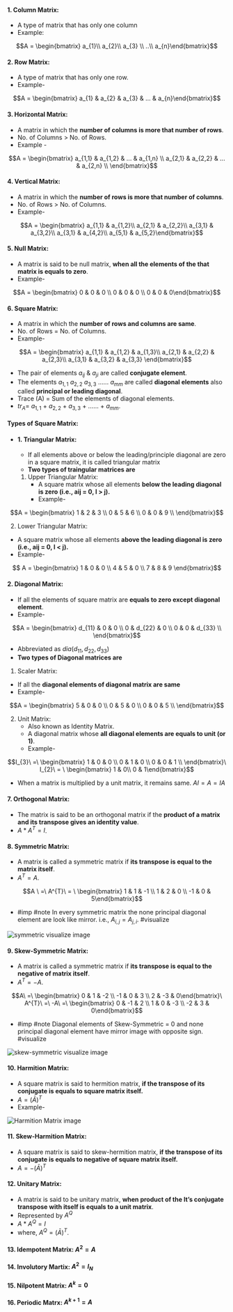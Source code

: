  #### 1. Column Matrix:
- A type of matrix that has only one column
- Example:

$$A = \begin{bmatrix} a_{1}\\  
a_{2}\\ 
a_{3} \\ 
..\\ 
a_{n}\end{bmatrix}$$


#### 2. Row Matrix:
- A type of matrix that has only one row.
- Example-

$$A = \begin{bmatrix} a_{1} & a_{2} & a_{3} & ... & a_{n}\end{bmatrix}$$


#### 3. Horizontal Matrix:
- A matrix in which the **number of columns is more that number of rows**.
- No. of Columns > No. of Rows.
- Example - 

$$A = \begin{bmatrix} a_{1,1} & a_{1,2}  & ... & a_{1,n} \\ 
a_{2,1} & a_{2,2} & ... & a_{2,n} \\ 
\end{bmatrix}$$


#### 4. Vertical Matrix: 
- A matrix in which the **number of rows is more that number of columns**.
- No. of Rows > No. of Columns.
- Example- 

$$A = \begin{bmatrix} a_{1,1} & a_{1,2}\\  
a_{2,1} & a_{2,2}\\ 
a_{3,1} & a_{3,2}\\  
a_{3,1} & a_{4,2}\\ 
a_{5,1} & a_{5,2}\end{bmatrix}$$


#### 5. Null Matrix:
- A matrix is said to be null matrix, **when all the elements of the that matrix is equals to zero**.
- Example-

$$A = \begin{bmatrix} 0 & 0 & 0 \\ 
0 & 0 & 0 \\ 
0 & 0 & 0\end{bmatrix}$$



#### 6. Square Matrix:
- A matrix in which the **number of rows and columns are same**.
- No. of Rows = No. of Columns.
- Example- 

$$A = \begin{bmatrix} a_{1,1} & a_{1,2}  & a_{1,3}\\  
a_{2,1} & a_{2,2}  & a_{2,3}\\ 
a_{3,1} & a_{3,2}  & a_{3,3} \end{bmatrix}$$

- The pair of elements $a_{ij}$ &  $a_{ji}$  are called **conjugate element**.
- The elements  $a_{1,1}$ $a_{2,2}$ $a_{3,3}$ ...... $a_{mm}$ are called **diagonal elements** also called **principal or leading diagonal**.
- Trace (A) = Sum of the elements of diagonal elements.
- $tr_{A} =$  $a_{1,1}$ + $a_{2,2}$  + $a_{3,3}$  + ...... +  $a_{mm}$.

#### Types of Square Matrix: 
- 
	#### 1. Triangular Matrix: 
	- If all elements above or below the leading/principle diagonal are zero in a square matrix, it is called triangular matrix
	- **Two types of traingular matrices are**
	1. Upper Triangular Matrix:
		- A square matrix whose all elements **below the leading diagonal is zero (i.e., aij = 0, I > j).**
		- Example-
		
$$A = \begin{bmatrix} 1 & 2 & 3 \\ 
0 & 5 & 6 \\ 
0 & 0 & 9 \\ 
\end{bmatrix}$$
		
2. Lower Triangular Matrix:
- A square matrix whose all elements **above the leading diagonal is zero (i.e., aij = 0, I < j).**
- Example-
		
$$ A = \begin{bmatrix} 1 & 0 & 0 \\ 
 4 & 5 & 0 \\ 
 7 & 8 & 9 \end{bmatrix}$$
		
	
#### 2. Diagonal Matrix:
- If all the elements of square matrix are **equals to zero except diagonal element**.
- Example-
	
$$A = \begin{bmatrix} d_{11} & 0 & 0 \\ 
 0 & d_{22} & 0 \\ 
 0 & 0 & d_{33} \\ \end{bmatrix}$$
	 
- Abbreviated as $dia(d_{11}, d_{22}, d_{33})$
- **Two types of Diagonal matrices are**
1. Scaler Matrix:
- If all the **diagonal elements of diagonal matrix are same**
- Example-
	 
$$A = \begin{bmatrix} 5 & 0 & 0 \\ 
 0 & 5 & 0 \\ 
 0 & 0 & 5 \\ \end{bmatrix}$$
		 
2. Unit Matrix:
	- Also known as Identity Matrix.
	- A diagonal matrix whose **all diagonal elements are equals to unit (or 1)**.
	- Example-
	
$$I_{3}\ =\ \begin{bmatrix} 1 & 0 & 0 \\ 
 0 & 1 & 0 \\ 
 0 & 0 & 1 \\ \end{bmatrix}\ I_{2}\ = \ \begin{bmatrix} 1 & 0\\ 
 0 & 1\end{bmatrix}$$
		 
- When a matrix is multiplied by a unit matrix, it remains same. $AI=A=IA$
 

#### 7. Orthogonal Matrix:
- The matrix is said to be an orthogonal matrix if the **product of a matrix and its transpose gives an identity value**.
- $A * A^{T} = I$.

#### 8. Symmetric Matrix:
- A matrix is called a symmetric matrix if **its transpose is equal to the matrix itself**.
- $A^{T} = A$.

$$A \ =\  A^{T}\  = \ \begin{bmatrix} 1 & 1 & -1 \\ 
1 & 2 & 0 \\ 
-1 & 0 & 5\end{bmatrix}$$
 
- #imp #note In every symmetric matrix the none principal diagonal element are look like mirror. i.e., $A_{i,j} = A_{j,i}$. #visualize

![symmetric visualize image](images/symmetricvisualize.png)

#### 9. Skew-Symmetric Matrix:
- A matrix is called a symmetric matrix if **its transpose is equal to the negative of matrix itself**.
- $A^{T} = -A$.

 $$A\ =\ \begin{bmatrix} 0 & 1 & -2 \\ 
-1 & 0 & 3 \\ 
2 & -3 & 0\end{bmatrix}\ A^{T}\ =\ -A\ =\ \begin{bmatrix} 0 & -1 & 2 \\
1 & 0 & -3 \\ 
-2 & 3 & 0\end{bmatrix}$$

- #imp #note Diagonal elements of Skew-Symmetric = 0 and none principal diagonal element have mirror image with opposite sign. #visualize 

![skew-symmetric visualize image](images/skew-symmetricvisualize.png)

#### 10. Harmition Matrix:
- A square matrix is said to hermition matrix, **if the transpose of its conjugate is equals to square matrix itself.**
- $A = (\bar{A})^{T}$ 
- Example-

![Harmition Matrix image](images/HarmitionMtrix.png)

#### 11. Skew-Harmition Matrix:
- A square matrix is said to skew-hermition matrix, **if the transpose of its conjugate is equals to negative of square matrix itself.**
- $A = -(\bar{A})^{T}$ 

#### 12. Unitary Matrix:
- A matrix is said to be unitary matrix, **when product of the It’s conjugate transpose with itself is equals to a unit matrix**.
- Represented by $A^{Q}$
- $A*A^{Q} = I$
- where, $A^{Q} = (\bar{A})^{T}$.

#### 13. Idempotent Matrix:               $A^{2} = A$

#### 14. Involutory Martix:               $A^{2} = I_{N}$

#### 15. Nilpotent Matrix:               $A^{k} = 0$

#### 16. Periodic Matrx:               $A^{k+1} = A$


